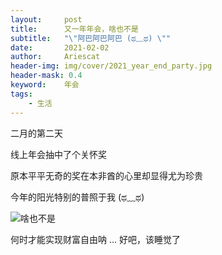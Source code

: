 ```yaml
---
layout:     post
title:      又一年年会，啥也不是
subtitle:   "\"阿巴阿巴阿巴 (ಥ﹏ಥ) \""
date:       2021-02-02
author:     Ariescat
header-img: img/cover/2021_year_end_party.jpg
header-mask: 0.4
keyword:    年会
tags:
    - 生活
---
```




二月的第二天

线上年会抽中了个关怀奖

原本平平无奇的奖在本非酋的心里却显得尤为珍贵

今年的阳光特别的普照于我 (ಥ﹏ಥ)

![啥也不是](https://ariescat.top/img/post/2021_02_02_1.PNG)



何时才能实现财富自由呐 ... 好吧，该睡觉了

